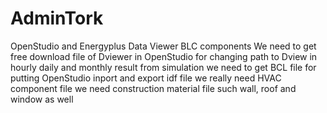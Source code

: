 # AdminTork
OpenStudio and Energyplus Data Viewer BLC components
We need to get free download file of Dviewer in OpenStudio for changing path to Dview in hourly daily and monthly result from simulation 
we need to get BCL file for putting OpenStudio inport and export idf file
we really need HVAC component file 
we need construction material file such wall, roof and window as well
